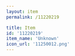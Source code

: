 ```yaml
---
layout: item
permalink: /11220219

title: Item
id: '11220219'
item_name: 'Unknown'
icon_url: '11250012.png'
---
```

